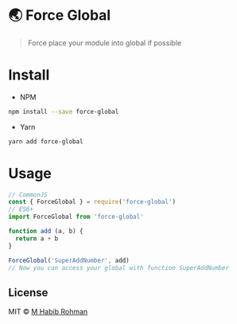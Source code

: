 # 🌏 Force Global
> Force place your module into global if possible

# Install
  * NPM
  ```bash
  npm install --save force-global
  ```
  * Yarn
  ```bash
  yarn add force-global
  ```

# Usage

```javascript
// CommonJS
const { ForceGlobal } = require('force-global')
// ES6+
import ForceGlobal from 'force-global'

function add (a, b) {
  return a + b
}

ForceGlobal('SuperAddNumber', add)
// Now you can access your global with function SuperAddNumber
```

## License
MIT © [M Habib Rohman](https://github.com/rohmanhm)